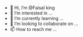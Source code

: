 - 👋 Hi, I’m @Faisal king
- 👀 I’m interested in ...
- 🌱 I’m currently learning ...
- 💞️ I’m looking to collaborate on ...
- 📫 How to reach me ...

<!---
Faisalbking/Faisal king is a ✨ special ✨ repository because its `README.md` (this file) appears on your GitHub profile.
You can click the Preview link to take a look at your changes.
--->
